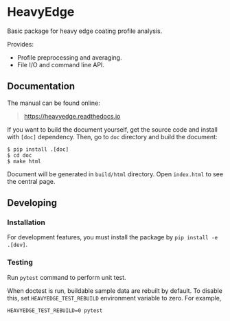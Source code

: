 # HeavyEdge

Basic package for heavy edge coating profile analysis.

Provides:

- Profile preprocessing and averaging.
- File I/O and command line API.

## Documentation

The manual can be found online:

> https://heavyedge.readthedocs.io

If you want to build the document yourself, get the source code and install with `[doc]` dependency.
Then, go to `doc` directory and build the document:

```
$ pip install .[doc]
$ cd doc
$ make html
```

Document will be generated in `build/html` directory. Open `index.html` to see the central page.

## Developing

### Installation

For development features, you must install the package by `pip install -e .[dev]`.

### Testing

Run `pytest` command to perform unit test.

When doctest is run, buildable sample data are rebuilt by default.
To disable this, set `HEAVYEDGE_TEST_REBUILD` environment variable to zero.
For example,
```
HEAVYEDGE_TEST_REBUILD=0 pytest
```
